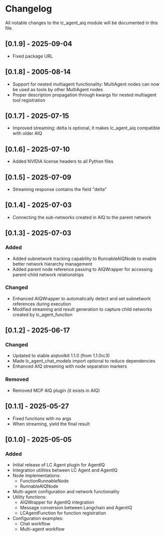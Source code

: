# Changelog

All notable changes to the lc_agent_aiq module will be documented in this file.

## [0.1.9] - 2025-09-04
- Fixed package URL

## [0.1.8] - 2005-08-14
- Support for nested multiagent functionality: MultiAgent nodes can now be used as tools by other MultiAgent nodes
- Proper description propagation through kwargs for nested multiagent tool registration

## [0.1.7] - 2025-07-15
- Improved streaming: delta is optional, it makes lc_agent_aiq compatible with older AIQ

## [0.1.6] - 2025-07-10
- Added NVIDIA license headers to all Python files

## [0.1.5] - 2025-07-09
- Streaming response contains the field "delta"

## [0.1.4] - 2025-07-03
- Connecting the sub-networks created in AIQ to the parent network

## [0.1.3] - 2025-07-03
### Added
- Added subnetwork tracking capability to RunnableAIQNode to enable better network hierarchy management
- Added parent node reference passing to AIQWrapper for accessing parent-child network relationships

### Changed
- Enhanced AIQWrapper to automatically detect and set subnetwork references during execution
- Modified streaming and result generation to capture child networks created by lc_agent_function

## [0.1.2] - 2025-06-17
### Changed
- Updated to stable aiqtoolkit 1.1.0 (from 1.1.0rc3)
- Made lc_agent_chat_models import optional to reduce dependencies
- Enhanced AIQ streaming with node separation markers

### Removed
- Removed MCP AIQ plugin (it exists in AIQ)

## [0.1.1] - 2025-05-27
- Fixed functions with no args
- When streaming, yield the final result

## [0.1.0] - 2025-05-05

### Added
- Initial release of LC Agent plugin for AgentIQ
- Integration utilities between LC Agent and AgentIQ
- Node implementations:
  - FunctionRunnableNode
  - RunnableAIQNode
- Multi-agent configuration and network functionality
- Utility functions:
  - AIQWrapper for AgentIQ integration
  - Message conversion between Langchain and AgentIQ
  - LCAgentFunction for function registration
- Configuration examples:
  - Chat workflow
  - Multi-agent workflow